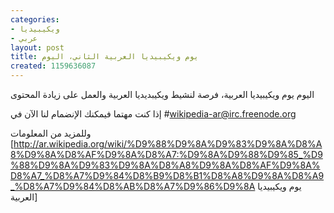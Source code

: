 ```yaml
---
categories:
- ويكيبيديا
- عربي
layout: post
title: يوم ويكيبيديا العربية الثاني، اليوم
created: 1159636087
---
```

اليوم يوم ويكيبيديا العربية، فرصة لنشيط ويكيبديديا العربية والعمل على زيادة المحتوى

إذا كنت مهتما فيمكنك الإنضمام لنا الآن في #wikipedia-ar@irc.freenode.org

وللمزيد من المعلومات [http://ar.wikipedia.org/wiki/%D9%88%D9%8A%D9%83%D9%8A%D8%A8%D9%8A%D8%AF%D9%8A%D8%A7:%D9%8A%D9%88%D9%85_%D9%88%D9%8A%D9%83%D9%8A%D8%A8%D9%8A%D8%AF%D9%8A%D8%A7_%D8%A7%D9%84%D8%B9%D8%B1%D8%A8%D9%8A%D8%A9_%D8%A7%D9%84%D8%AB%D8%A7%D9%86%D9%8A يوم ويكيبيديا العربية]
